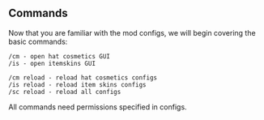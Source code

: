 ## Commands
Now that you are familiar with the mod configs, we will begin covering the basic commands:

```
/cm - open hat cosmetics GUI
/is - open itemskins GUI

/cm reload - reload hat cosmetics configs
/is reload - reload item skins configs
/sc reload - reload all configs
```
All commands need permissions specified in configs.